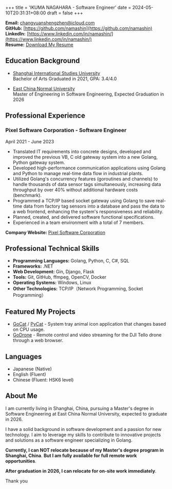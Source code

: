 +++
title = 'IKUMA NAGAHARA - Software Engineer'
date = 2024-05-10T20:31:31+08:00
draft = false
+++

**Email:** [changyuanshengzhen@icloud.com](mailto:changyuanshengzhen@icloud.com)  
**GitHub:** [https://github.com/namashin](https://github.com/namashin)  
**LinkedIn:** [https://www.linkedin.com/in/namashin/](https://www.linkedin.com/in/namashin/)  
**Resume:** [Download My Resume](/resume/resume-en.pdf)  

## Education Background

- [Shanghai International Studies University](https://www.shisu.edu.cn/)  
  Bachelor of Arts Graduated in 2021, GPA: 3.4/4.0

- [East China Normal University](https://www.ecnu.edu.cn/)  
  Master of Engineering in Software Engineering, Expected Graduation in 2026

## Professional Experience

### Pixel Software Corporation - Software Engineer

April 2021 - June 2023

- Translated IT requirements into concrete designs, developed and improved the previous VB, C old gateway system into a new Golang,
  Python gateway system.
- Developed high-performance communication applications using Golang and Python to manage real-time data flow in industrial plants. 
- Utilized Golang's concurrency features (goroutines and channels) to handle thousands of data sensor tags simultaneously, increasing data throughput by over 40% without additional hardware costs (benchmark).
- Programmed a TCP/IP based socket gateway using Golang to save real-time data from factory tag sensors into a database and pass
  the data to a web frontend, enhancing the system's responsiveness and reliability.
- Planned, created, and delivered software functional specifications. 
- Experienced in a team environment with a total of 7 members.

**Company Website:** [Pixel Software Corporation](https://www.pixelsoft.co.jp/pc/index.html)

## Professional Technical Skills

- **Programming Languages:** Golang, Python, C, C#, SQL
- **Frameworks:** .NET
- **Web Development:** Gin, Django, Flask
- **Tools:** Git, GitHub, ffmpeg, OpenCV, Docker
- **Operating Systems:** Windows, Linux
- **Other Technologies:** TCP/IP（Network Programming, Socket Programming）

## Featured My Projects

- [GoCat](https://github.com/namashin/GoCat) / [PyCat](https://github.com/namashin/PyCat) - System tray animal icon application
  that changes based on CPU usage.
- [GoDrone](https://github.com/namashin/GoDrone) - Remote control and video streaming for the DJI Tello drone through a
  web browser.

## Languages

- Japanese (Native)
- English (Fluent)
- Chinese (Fluent: HSK6 level)

## About Me

I am currently living in Shanghai, China, pursuing a Master's degree in Software Engineering at East China Normal University, 
expected to graduate in 2026. 

I have a solid background in software development and a passion for new technology.
I aim to leverage my skills to contribute to innovative projects and solutions as a software engineer specializing in Golang.

**Currently, I can NOT relocate because of my Master's degree program in Shanghai, China**.
**But I am fully available for full remote work opportunities**.

**After graduation in 2026, I can relocate for on-site work immediately**.

Thank you